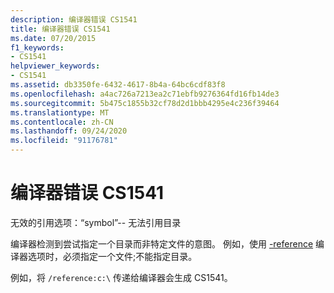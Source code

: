 ```yaml
---
description: 编译器错误 CS1541
title: 编译器错误 CS1541
ms.date: 07/20/2015
f1_keywords:
- CS1541
helpviewer_keywords:
- CS1541
ms.assetid: db3350fe-6432-4617-8b4a-64bc6cdf83f8
ms.openlocfilehash: a4ac726a7213ea2c71ebfb9276364fd16fb14de3
ms.sourcegitcommit: 5b475c1855b32cf78d2d1bbb4295e4c236f39464
ms.translationtype: MT
ms.contentlocale: zh-CN
ms.lasthandoff: 09/24/2020
ms.locfileid: "91176781"
---
```

# <a name="compiler-error-cs1541"></a>编译器错误 CS1541

无效的引用选项：“symbol”-- 无法引用目录  
  
 编译器检测到尝试指定一个目录而非特定文件的意图。 例如，使用 [-reference](../language-reference/compiler-options/reference-compiler-option.md) 编译器选项时，必须指定一个文件;不能指定目录。  
  
 例如，将 `/reference:c:\` 传递给编译器会生成 CS1541。
